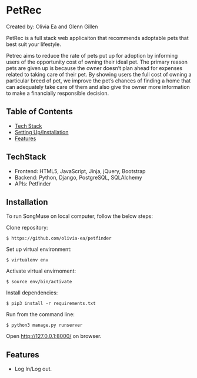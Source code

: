 # PetRec

Created by: Olivia Ea and Glenn Gillen 

PetRec is a full stack web applicaiton that recommends adoptable pets that best suit your lifestyle.

Petrec aims to reduce the rate of pets put up for adoption by informing users of the opportunity cost of owning their ideal pet. The primary reason pets are given up is because the owner doesn’t plan ahead for expenses related to taking care of their pet. By showing users the full cost of owning a particular breed of pet, we improve the pet’s chances of finding a home that can adequately take care of them and also give the owner more information to make a financially responsible decision.


## Table of Contents
* [Tech Stack](#techstack) 
* [Setting Up/Installation](#installation)
* [Features](#features)


## TechStack
* Frontend: HTML5, JavaScript, Jinja, jQuery, Bootstrap 
* Backend: Python, Django, PostgreSQL, SQLAlchemy 
* APIs: Petfinder

## Installation

To run SongMuse on local computer, follow the below steps:

Clone repository: 
```
$ https://github.com/olivia-ea/petfinder
```

Set up virtual environment: 

```
$ virtualenv env
```

Activate virtual envirnoment:
```
$ source env/bin/activate
```

Install dependencies:
```
$ pip3 install -r requirements.txt
```

Run from the command line:
```
$ python3 manage.py runserver
```

Open http://127.0.0.1:8000/ on browser.

## Features

* Log In/Log out.
